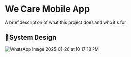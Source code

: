# We Care Mobile App

A brief description of what this project does and who it's for


## 🎨System Design
![WhatsApp Image 2025-01-26 at 10 17 18 PM](https://github.com/user-attachments/assets/e77de8f2-6315-491c-b5dc-af1a81ae4e5e)
